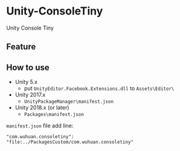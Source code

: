 # Unity-ConsoleTiny
Unity Console Tiny

## Feature


## How to use
- Unity 5.x
	- put `UnityEditor.Facebook.Extensions.dll` to `Assets\Editor\`
- Unity 2017.x
	- `UnityPackageManager\manifest.json`
- Unity 2018.x (or later)
	- `Packages\manifest.json`

`manifest.json` file add line:

```
"com.wuhuan.consoletiny": "file:../PackagesCustom/com.wuhuan.consoletiny"

```
